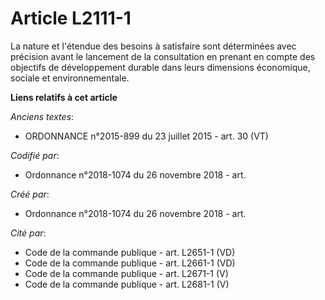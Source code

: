 # Article L2111-1

La nature et l'étendue des besoins à satisfaire sont déterminées avec précision avant le lancement de la consultation en
prenant en compte des objectifs de développement durable dans leurs dimensions économique, sociale et environnementale.

**Liens relatifs à cet article**

_Anciens textes_:

  - ORDONNANCE n°2015-899 du 23 juillet 2015 - art. 30 (VT)

_Codifié par_:

  - Ordonnance n°2018-1074 du 26 novembre 2018 - art.

_Créé par_:

  - Ordonnance n°2018-1074 du 26 novembre 2018 - art.

_Cité par_:

  - Code de la commande publique - art. L2651-1 (VD)
  - Code de la commande publique - art. L2661-1 (VD)
  - Code de la commande publique - art. L2671-1 (V)
  - Code de la commande publique - art. L2681-1 (V)
